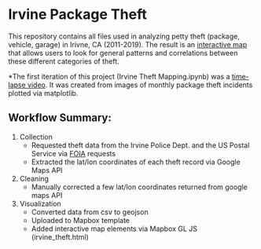 # Irvine Package Theft
This repository contains all files used in analyzing petty theft (package, vehicle, garage) in Irivne, CA (2011-2019). The result is an [interactive map](https://hassenmorad.github.io/irvine.html) that allows users to look for general patterns and correlations between these different categories of theft.

*The first iteration of this project (Irvine Theft Mapping.ipynb) was a [time-lapse video](https://youtu.be/a6sYRXIeFhY). It was created from images of monthly package theft incidents plotted via matplotlib.

## Workflow Summary:
1. Collection
    - Requested theft data from the Irvine Police Dept. and the US Postal Service via [FOIA](https://en.wikipedia.org/wiki/Freedom_of_Information_Act_(United_States)) requests
    - Extracted the lat/lon coordinates of each theft record via Google Maps API 
2. Cleaning
    - Manually corrected a few lat/lon coordinates returned from google maps API
3. Visualization
    - Converted data from csv to geojson
    - Uploaded to Mapbox template
    - Added interactive map elements via Mapbox GL JS (irvine_theft.html)
